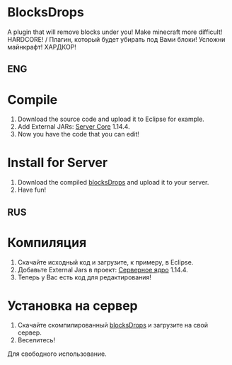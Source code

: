 # BlocksDrops
A plugin that will remove blocks under you! Make minecraft more difficult! HARDCORE! / Плагин, который будет убирать под Вами блоки! Усложни майнкрафт! ХАРДКОР!

## ENG
# Compile
1. Download the source code and upload it to Eclipse for example.
2. Add External JARs: [Server Core](https://getbukkit.org/download/craftbukkit) 1.14.4.
3. Now you have the code that you can edit!

# Install for Server
1. Download the compiled [blocksDrops](https://github.com/Dseym/Vampire/releases/download/Vampire/Vampire.jar) and upload it to your server.
2. Have fun!

## RUS
# Компиляция
1. Скачайте исходный код и загрузите, к примеру, в Eclipse.
2. Добавьте External Jars в проект: [Серверное ядро](https://getbukkit.org/download/craftbukkit) 1.14.4.
3. Теперь у Вас есть код для редактирования!

# Установка на сервер
1. Скачайте скомпилированный [blocksDrops](https://github.com/Dseym/Vampire/releases/download/Vampire/Vampire.jar) и загрузите на свой сервер.
2. Веселитесь!

Для свободного использование.